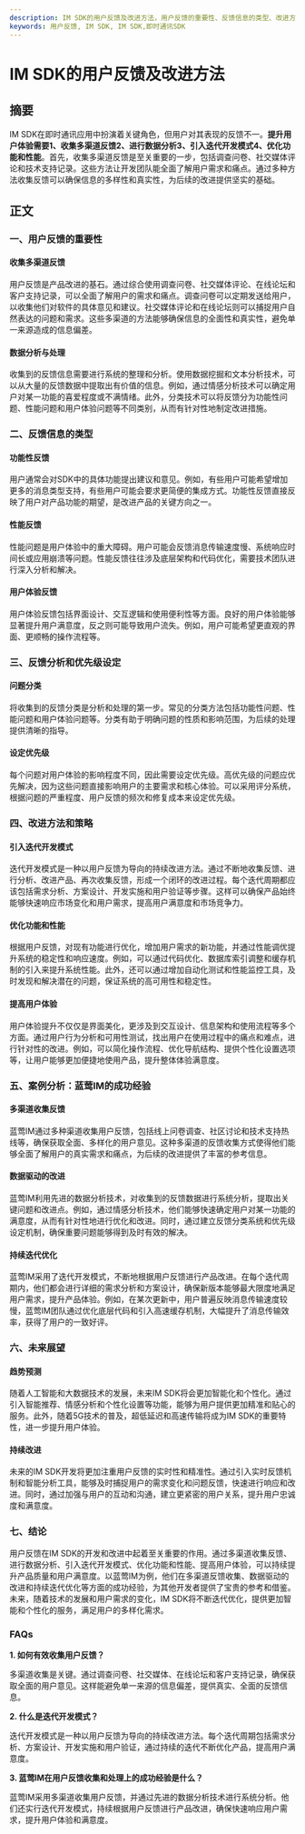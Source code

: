```yaml
---
description: IM SDK的用户反馈及改进方法，用户反馈的重要性、反馈信息的类型、改进方法和策略。
keywords: 用户反馈, IM SDK, IM SDK,即时通讯SDK
---
```

# IM SDK的用户反馈及改进方法


## 摘要

IM SDK在即时通讯应用中扮演着关键角色，但用户对其表现的反馈不一。**提升用户体验需要1、收集多渠道反馈2、进行数据分析3、引入迭代开发模式4、优化功能和性能**。首先，收集多渠道反馈是至关重要的一步，包括调查问卷、社交媒体评论和技术支持记录。这些方法让开发团队能全面了解用户需求和痛点。通过多种方法收集反馈可以确保信息的多样性和真实性，为后续的改进提供坚实的基础。

## 正文

### 一、用户反馈的重要性

#### 收集多渠道反馈

用户反馈是产品改进的基石。通过综合使用调查问卷、社交媒体评论、在线论坛和客户支持记录，可以全面了解用户的需求和痛点。调查问卷可以定期发送给用户，以收集他们对软件的具体意见和建议。社交媒体评论和在线论坛则可以捕捉用户自然表达的问题和需求。这些多渠道的方法能够确保信息的全面性和真实性，避免单一来源造成的信息偏差。

#### 数据分析与处理

收集到的反馈信息需要进行系统的整理和分析。使用数据挖掘和文本分析技术，可以从大量的反馈数据中提取出有价值的信息。例如，通过情感分析技术可以确定用户对某一功能的喜爱程度或不满情绪。此外，分类技术可以将反馈分为功能性问题、性能问题和用户体验问题等不同类别，从而有针对性地制定改进措施。

### 二、反馈信息的类型

#### 功能性反馈

用户通常会对SDK中的具体功能提出建议和意见。例如，有些用户可能希望增加更多的消息类型支持，有些用户可能会要求更简便的集成方式。功能性反馈直接反映了用户对产品功能的期望，是改进产品的关键方向之一。

#### 性能反馈

性能问题是用户体验中的重大障碍。用户可能会反馈消息传输速度慢、系统响应时间长或应用崩溃等问题。性能反馈往往涉及底层架构和代码优化，需要技术团队进行深入分析和解决。

#### 用户体验反馈

用户体验反馈包括界面设计、交互逻辑和使用便利性等方面。良好的用户体验能够显著提升用户满意度，反之则可能导致用户流失。例如，用户可能希望更直观的界面、更顺畅的操作流程等。

### 三、反馈分析和优先级设定

#### 问题分类

将收集到的反馈分类是分析和处理的第一步。常见的分类方法包括功能性问题、性能问题和用户体验问题等。分类有助于明确问题的性质和影响范围，为后续的处理提供清晰的指导。

#### 设定优先级

每个问题对用户体验的影响程度不同，因此需要设定优先级。高优先级的问题应优先解决，因为这些问题直接影响用户的主要需求和核心体验。可以采用评分系统，根据问题的严重程度、用户反馈的频次和修复成本来设定优先级。

### 四、改进方法和策略

#### 引入迭代开发模式

迭代开发模式是一种以用户反馈为导向的持续改进方法。通过不断地收集反馈、进行分析、改进产品、再次收集反馈，形成一个闭环的改进过程。每个迭代周期都应该包括需求分析、方案设计、开发实施和用户验证等步骤。这样可以确保产品始终能够快速响应市场变化和用户需求，提高用户满意度和市场竞争力。

#### 优化功能和性能

根据用户反馈，对现有功能进行优化，增加用户需求的新功能，并通过性能调优提升系统的稳定性和响应速度。例如，可以通过代码优化、数据库索引调整和缓存机制的引入来提升系统性能。此外，还可以通过增加自动化测试和性能监控工具，及时发现和解决潜在的问题，保证系统的高可用性和稳定性。

#### 提高用户体验

用户体验提升不仅仅是界面美化，更涉及到交互设计、信息架构和使用流程等多个方面。通过用户行为分析和可用性测试，找出用户在使用过程中的痛点和难点，进行针对性的改进。例如，可以简化操作流程、优化导航结构、提供个性化设置选项等，让用户能够更加便捷地使用产品，提升整体体验满意度。

### 五、案例分析：蓝莺IM的成功经验

#### 多渠道收集反馈

蓝莺IM通过多种渠道收集用户反馈，包括线上问卷调查、社区讨论和技术支持热线等，确保获取全面、多样化的用户意见。这种多渠道的反馈收集方式使得他们能够全面了解用户的真实需求和痛点，为后续的改进提供了丰富的参考信息。

#### 数据驱动的改进

蓝莺IM利用先进的数据分析技术，对收集到的反馈数据进行系统分析，提取出关键问题和改进点。例如，通过情感分析技术，他们能够快速确定用户对某一功能的满意度，从而有针对性地进行优化和改进。同时，通过建立反馈分类系统和优先级设定机制，确保重要问题能够得到及时有效的解决。

#### 持续迭代优化

蓝莺IM采用了迭代开发模式，不断地根据用户反馈进行产品改进。在每个迭代周期内，他们都会进行详细的需求分析和方案设计，确保新版本能够最大限度地满足用户需求，提升产品体验。例如，在某次更新中，用户普遍反映消息传输速度较慢，蓝莺IM团队通过优化底层代码和引入高速缓存机制，大幅提升了消息传输效率，获得了用户的一致好评。

### 六、未来展望

#### 趋势预测

随着人工智能和大数据技术的发展，未来IM SDK将会更加智能化和个性化。通过引入智能推荐、情感分析和个性化设置等功能，能够为用户提供更加精准和贴心的服务。此外，随着5G技术的普及，超低延迟和高速传输将成为IM SDK的重要特性，进一步提升用户体验。

#### 持续改进

未来的IM SDK开发将更加注重用户反馈的实时性和精准性。通过引入实时反馈机制和智能分析工具，能够及时捕捉用户的需求变化和问题反馈，快速进行响应和改进。同时，通过加强与用户的互动和沟通，建立更紧密的用户关系，提升用户忠诚度和满意度。

### 七、结论

用户反馈在IM SDK的开发和改进中起着至关重要的作用。通过多渠道收集反馈、进行数据分析、引入迭代开发模式、优化功能和性能、提高用户体验，可以持续提升产品质量和用户满意度。以蓝莺IM为例，他们在多渠道反馈收集、数据驱动的改进和持续迭代优化等方面的成功经验，为其他开发者提供了宝贵的参考和借鉴。未来，随着技术的发展和用户需求的变化，IM SDK将不断迭代优化，提供更加智能和个性化的服务，满足用户的多样化需求。

### FAQs

**1. 如何有效收集用户反馈？**

多渠道收集是关键。通过调查问卷、社交媒体、在线论坛和客户支持记录，确保获取全面的用户意见。这样能避免单一来源的信息偏差，提供真实、全面的反馈信息。

**2. 什么是迭代开发模式？**

迭代开发模式是一种以用户反馈为导向的持续改进方法。每个迭代周期包括需求分析、方案设计、开发实施和用户验证，通过持续的迭代不断优化产品，提高用户满意度。

**3. 蓝莺IM在用户反馈收集和处理上的成功经验是什么？**

蓝莺IM采用多渠道收集用户反馈，并通过先进的数据分析技术进行系统分析。他们还实行迭代开发模式，持续根据用户反馈进行产品改进，确保快速响应用户需求，提升用户体验和满意度。